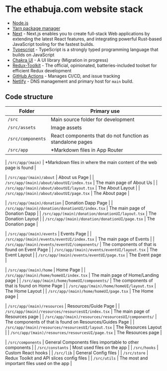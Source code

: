 # The ethabuja.com website stack

- [Node.js](https://nodejs.org/)
- [Yarn package manager](https://yarnpkg.com/cli/install)
- [Next](https://nextjs.org/) - Next.js enables you to create full-stack Web applications by extending the latest React features, and integrating powerful Rust-based JavaScript tooling for the fastest builds.
- [Typescript](https://www.typescriptlang.org/) - TypeScript is a strongly typed programming language that builds on JavaScript
- [Chakra UI](https://chakra-ui.com/) - A UI library (Migration in progress)
- [Redux-Toolkit](https://redux-toolkit.js.org/) - The official, opinionated, batteries-included toolset for efficient Redux development
- [GitHub Actions](https://github.com/features/actions) - Manages CI/CD, and issue tracking
- [Netlify](https://www.netlify.com/) - DNS management and primary host for `main` build.

## Code structure

| Folder            | Primary use                                               |
| ----------------- | --------------------------------------------------------- |
| `/src`            | Main source folder for development                        |
| `/src/assets`     | Image assets                                              |
| `/src/components` | React components that do not function as standalone pages |
| `/src/app`        | \*Markdown files in App Router                            |

| `/src/app/(main)` | \*Markdown files in where the main content of the web page is found |

| `/src/app/(main)/about` | About us Page |
| `/src/app/(main)/about/aboutUI/index.tsx` | The main page of About Us |
| `/src/app/(main)/about/aboutUI/layout.tsx` | The About Layout |
| `/src/app/(main)/about/aboutUI/page.tsx` | The About page |

| `/src/app/(main)/donation` | Donation Dapp Page |
| `/src/app/(main)/donation/donationUI/index.tsx` | The main page of Donation Dapp |
| `/src/app/(main)/donation/donationUI/layout.tsx` | The Donation Layout |
| `/src/app/(main)/donation/donationUI/page.tsx` | The Donation page |

| `/src/app/(main)/events` | Events Page |
| `/src/app/(main)/events/eventUI/index.tsx` | The main page of Events |
| `/src/app/(main)/events/eventUI/components/` | The components of that is found on Event Page |
| `/src/app/(main)/events/eventUI/layout.tsx` | The Event Layout |
| `/src/app/(main)/events/eventUI/page.tsx` | The Event page |

| `/src/app/(main)/home` | Home Page |
| `/src/app/(main)/home/homeUI/index.tsx` | The main page of Home/Landing page |
| `/src/app/(main)/home/homeUI/components/` | The components of that is found on Home Page |
| `/src/app/(main)/home/homeUI/layout.tsx` | The Home Layout |
| `/src/app/(main)/home/homeUI/page.tsx` | The Home page |

| `/src/app/(main)/resources` | Resources/Guide Page |
| `/src/app/(main)/resources/resourcesUI/index.tsx` | The main page of Resources page |
| `/src/app/(main)/resources/resourcesUI/components/` | The components of that is found on Resources/Guides Page |
| `/src/app/(main)/resources/resourcesUI/layout.tsx` | The Resources Layout |
| `/src/app/(main)/resources/resourcesUI/page.tsx` | The Resources page |

| `/src/components` | General Components files importable to other components |
| `/src/constants` | Most used files on the app |
| `/src/hooks` | Custom React hooks |
| `/src/lib` | General Config files |
| `/src/store` | Redux Toolkit and API slices config files |
| `/src/utils` | The most and important files used on the app |
